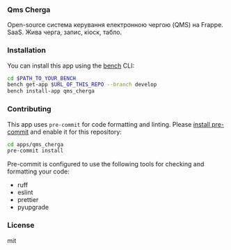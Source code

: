 ### Qms Cherga

Open-source система керування електронною чергою (QMS) на Frappe. SaaS. Жива черга, запис, кіоск, табло.

### Installation

You can install this app using the [bench](https://github.com/frappe/bench) CLI:

```bash
cd $PATH_TO_YOUR_BENCH
bench get-app $URL_OF_THIS_REPO --branch develop
bench install-app qms_cherga
```

### Contributing

This app uses `pre-commit` for code formatting and linting. Please [install pre-commit](https://pre-commit.com/#installation) and enable it for this repository:

```bash
cd apps/qms_cherga
pre-commit install
```

Pre-commit is configured to use the following tools for checking and formatting your code:

- ruff
- eslint
- prettier
- pyupgrade

### License

mit
